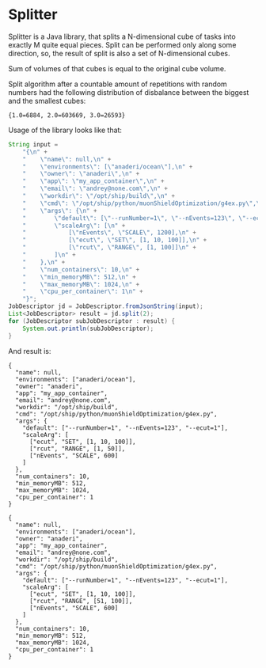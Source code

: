 Splitter
========

Splitter is a Java library, that splits a N-dimensional cube of tasks
into exactly M quite equal pieces. Split can be performed only along some direction,
so, the result of split is also a set of N-dimensional cubes.

Sum of volumes of that cubes is equal to the original cube volume.

Split algorithm after a countable amount of repetitions with random numbers had
the following distribution of disbalance between the biggest and the smallest
cubes:

    {1.0=6884, 2.0=603669, 3.0=26593}

Usage of the library looks like that:
```java
String input =
    "{\n" +
    "    \"name\": null,\n" +
    "    \"environments\": [\"anaderi/ocean\"],\n" +
    "    \"owner\": \"anaderi\",\n" +
    "    \"app\": \"my_app_container\",\n" +
    "    \"email\": \"andrey@none.com\",\n" +
    "    \"workdir\": \"/opt/ship/build\",\n" +
    "    \"cmd\": \"/opt/ship/python/muonShieldOptimization/g4ex.py\",\n" +
    "    \"args\": {\n" +
    "        \"default\": [\"--runNumber=1\", \"--nEvents=123\", \"--ecut=1\"],\n" +
    "        \"scaleArg\": [\n" +
    "            [\"nEvents\", \"SCALE\", 1200],\n" +
    "            [\"ecut\", \"SET\", [1, 10, 100]],\n" +
    "            [\"rcut\", \"RANGE\", [1, 100]]\n" +
    "        ]\n" +
    "    },\n" +
    "    \"num_containers\": 10,\n" +
    "    \"min_memoryMB\": 512,\n" +
    "    \"max_memoryMB\": 1024,\n" +
    "    \"cpu_per_container\": 1\n" +
    "}";
JobDescriptor jd = JobDescriptor.fromJsonString(input);
List<JobDescriptor> result = jd.split(2);
for (JobDescriptor subJobDescriptor : result) {
    System.out.println(subJobDescriptor);
}
```
And result is:

    {
      "name": null,
      "environments": ["anaderi/ocean"],
      "owner": "anaderi",
      "app": "my_app_container",
      "email": "andrey@none.com",
      "workdir": "/opt/ship/build",
      "cmd": "/opt/ship/python/muonShieldOptimization/g4ex.py",
      "args": {
        "default": ["--runNumber=1", "--nEvents=123", "--ecut=1"],
        "scaleArg": [
          ["ecut", "SET", [1, 10, 100]],
          ["rcut", "RANGE", [1, 50]],
          ["nEvents", "SCALE", 600]
        ]
      },
      "num_containers": 10,
      "min_memoryMB": 512,
      "max_memoryMB": 1024,
      "cpu_per_container": 1
    }

    {
      "name": null,
      "environments": ["anaderi/ocean"],
      "owner": "anaderi",
      "app": "my_app_container",
      "email": "andrey@none.com",
      "workdir": "/opt/ship/build",
      "cmd": "/opt/ship/python/muonShieldOptimization/g4ex.py",
      "args": {
        "default": ["--runNumber=1", "--nEvents=123", "--ecut=1"],
        "scaleArg": [  
          ["ecut", "SET", [1, 10, 100]],
          ["rcut", "RANGE", [51, 100]],
          ["nEvents", "SCALE", 600]
        ]
      },
      "num_containers": 10,
      "min_memoryMB": 512,
      "max_memoryMB": 1024,
      "cpu_per_container": 1
    }

